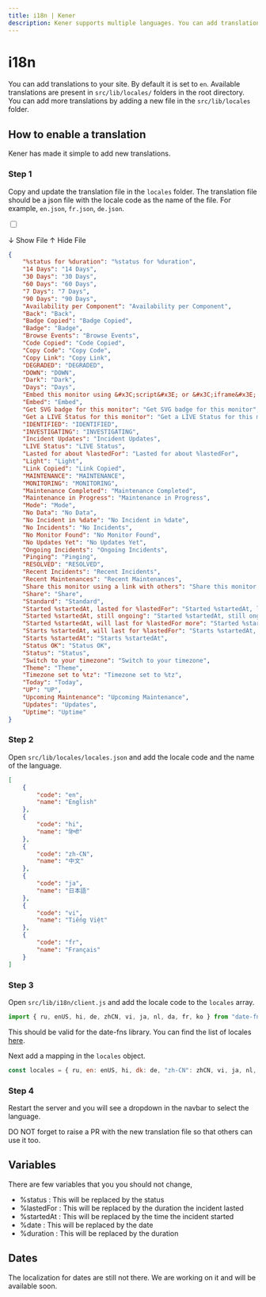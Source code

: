 ```yaml
---
title: i18n | Kener
description: Kener supports multiple languages. You can add translations to your site.
---
```


# i18n

You can add translations to your site. By default it is set to `en`. Available translations are present in `src/lib/locales/` folders in the root directory. You can add more translations by adding a new file in the `src/lib/locales` folder.

## How to enable a translation

Kener has made it simple to add new translations.

### Step 1

Copy and update the translation file in the `locales` folder. The translation file should be a json file with the locale code as the name of the file. For example, `en.json`, `fr.json`, `de.json`.

<label for="exp2" class="accm">

<input type="checkbox" class="absolute opacity-0" id="exp2" />

<p class=" font-medium p-1 accmt rounded-md showaccm">
	<span>↓ Show File</span>
	<span>↑ Hide File</span>
</p>

<div class="border rounded-md p-1">

```json
{
    "%status for %duration": "%status for %duration",
    "14 Days": "14 Days",
    "30 Days": "30 Days",
    "60 Days": "60 Days",
    "7 Days": "7 Days",
    "90 Days": "90 Days",
    "Availability per Component": "Availability per Component",
    "Back": "Back",
    "Badge Copied": "Badge Copied",
    "Badge": "Badge",
    "Browse Events": "Browse Events",
    "Code Copied": "Code Copied",
    "Copy Code": "Copy Code",
    "Copy Link": "Copy Link",
    "DEGRADED": "DEGRADED",
    "DOWN": "DOWN",
    "Dark": "Dark",
    "Days": "Days",
    "Embed this monitor using &#x3C;script&#x3E; or &#x3C;iframe&#x3E; in your app.": "Embed this monitor using <script> or <iframe> in your app.",
    "Embed": "Embed",
    "Get SVG badge for this monitor": "Get SVG badge for this monitor",
    "Get a LIVE Status for this monitor": "Get a LIVE Status for this monitor",
    "IDENTIFIED": "IDENTIFIED",
    "INVESTIGATING": "INVESTIGATING",
    "Incident Updates": "Incident Updates",
    "LIVE Status": "LIVE Status",
    "Lasted for about %lastedFor": "Lasted for about %lastedFor",
    "Light": "Light",
    "Link Copied": "Link Copied",
    "MAINTENANCE": "MAINTENANCE",
    "MONITORING": "MONITORING",
    "Maintenance Completed": "Maintenance Completed",
    "Maintenance in Progress": "Maintenance in Progress",
    "Mode": "Mode",
    "No Data": "No Data",
    "No Incident in %date": "No Incident in %date",
    "No Incidents": "No Incidents",
    "No Monitor Found": "No Monitor Found",
    "No Updates Yet": "No Updates Yet",
    "Ongoing Incidents": "Ongoing Incidents",
    "Pinging": "Pinging",
    "RESOLVED": "RESOLVED",
    "Recent Incidents": "Recent Incidents",
    "Recent Maintenances": "Recent Maintenances",
    "Share this monitor using a link with others": "Share this monitor using a link with others",
    "Share": "Share",
    "Standard": "Standard",
    "Started %startedAt, lasted for %lastedFor": "Started %startedAt, lasted for %lastedFor",
    "Started %startedAt, still ongoing": "Started %startedAt, still ongoing",
    "Started %startedAt, will last for %lastedFor more": "Started %startedAt, will last for %lastedFor more",
    "Starts %startedAt, will last for %lastedFor": "Starts %startedAt, will last for %lastedFor",
    "Starts %startedAt": "Starts %startedAt",
    "Status OK": "Status OK",
    "Status": "Status",
    "Switch to your timezone": "Switch to your timezone",
    "Theme": "Theme",
    "Timezone set to %tz": "Timezone set to %tz",
    "Today": "Today",
    "UP": "UP",
    "Upcoming Maintenance": "Upcoming Maintenance",
    "Updates": "Updates",
    "Uptime": "Uptime"
}
```

</div>

</label>

### Step 2

Open `src/lib/locales/locales.json` and add the locale code and the name of the language.

```json
[
    {
        "code": "en",
        "name": "English"
    },
    {
        "code": "hi",
        "name": "हिन्दी"
    },
    {
        "code": "zh-CN",
        "name": "中文"
    },
    {
        "code": "ja",
        "name": "日本語"
    },
    {
        "code": "vi",
        "name": "Tiếng Việt"
    },
    {
        "code": "fr",
        "name": "Français"
    }
]
```

### Step 3

Open `src/lib/i18n/client.js` and add the locale code to the `locales` array.

```js
import { ru, enUS, hi, de, zhCN, vi, ja, nl, da, fr, ko } from "date-fns/locale"
```

This should be valid for the date-fns library. You can find the list of locales [here](https://github.com/date-fns/date-fns/blob/9bb51691f201c3ec05ab832acbc5d478f2e5c47a/docs/i18nLocales.md).

Next add a mapping in the `locales` object.

```js
const locales = { ru, en: enUS, hi, dk: de, "zh-CN": zhCN, vi, ja, nl, dk: da, fr, ko }
```

### Step 4

Restart the server and you will see a dropdown in the navbar to select the language.

<div class="note info">
DO NOT forget to raise a PR with the new translation file so that others can use it too.
</div>

## Variables

There are few variables that you you should not change,

- %status : This will be replaced by the status
- %lastedFor : This will be replaced by the duration the incident lasted
- %startedAt : This will be replaced by the time the incident started
- %date : This will be replaced by the date
- %duration : This will be replaced by the duration

## Dates

The localization for dates are still not there. We are working on it and will be available soon.
